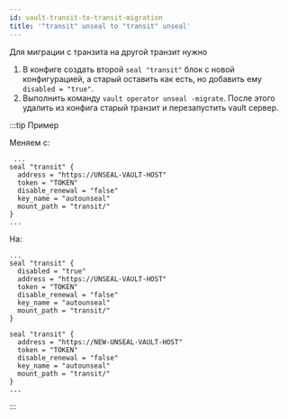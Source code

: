 ```yaml
---
id: vault-transit-to-transit-migration
title: '"transit" unseal to "transit" unseal'
---
```


Для миграции с транзита на другой транзит нужно 
1. В конфиге создать второй `seal "transit"` блок с новой конфигурацией, а старый оставить как есть, но добавить ему `disabled = "true"`. 
2. Выполнить команду `vault operator unseal -migrate`. После этого удалить из конфига старый транзит и перезапустить vault сервер.

:::tip Пример 
 
Меняем с:
```hcl
 ...
seal "transit" {
  address = "https://UNSEAL-VAULT-HOST"
  token = "TOKEN"
  disable_renewal = "false"
  key_name = "autounseal"
  mount_path = "transit/"
} 
...
```
 
На:
```hcl
...
seal "transit" {
  disabled = "true"
  address = "https://UNSEAL-VAULT-HOST"
  token = "TOKEN"
  disable_renewal = "false"
  key_name = "autounseal"
  mount_path = "transit/"
} 

seal "transit" {
  address = "https://NEW-UNSEAL-VAULT-HOST"
  token = "TOKEN"
  disable_renewal = "false"
  key_name = "autounseal"
  mount_path = "transit/"
} 
...
``` 
:::